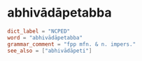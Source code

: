 # abhivādāpetabba

``` toml
dict_label = "NCPED"
word = "abhivādāpetabba"
grammar_comment = "fpp mfn. & n. impers."
see_also = ["abhivādāpeti"]
```

